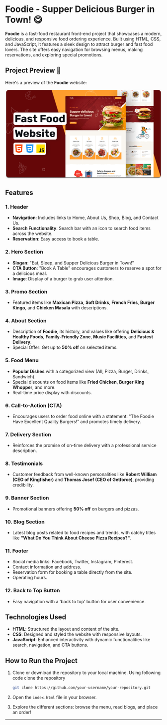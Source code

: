 # Foodie - Supper Delicious Burger in Town! 😋

**Foodie** is a fast-food restaurant front-end project that showcases a modern, delicious, and responsive food ordering experience. Built using HTML, CSS, and JavaScript, it features a sleek design to attract burger and fast food lovers. The site offers easy navigation for browsing menus, making reservations, and exploring special promotions.

## Project Preview 🍔

Here's a preview of the **Foodie** website:

![Foodie Website Preview](https://github.com/s-naveenkumar-001/Frontend-Fast-Food-Restaurant-Project/blob/main/FAST%20FOOD%20RESTAURANT/readme-images/desktop.png)

## Features

### 1. Header
- **Navigation**: Includes links to Home, About Us, Shop, Blog, and Contact Us.
- **Search Functionality**: Search bar with an icon to search food items across the website.
- **Reservation**: Easy access to book a table.

### 2. Hero Section
- **Slogan**: "Eat, Sleep, and Supper Delicious Burger in Town!"
- **CTA Button**: "Book A Table" encourages customers to reserve a spot for a delicious meal.
- **Image**: Display of a burger to grab user attention.

### 3. Promo Section
- Featured items like **Maxican Pizza**, **Soft Drinks**, **French Fries**, **Burger Kingo**, and **Chicken Masala** with descriptions.

### 4. About Section
- Description of **Foodie**, its history, and values like offering **Delicious & Healthy Foods**, **Family-Friendly Zone**, **Music Facilities**, and **Fastest Delivery**.
- Special Offer: Get up to **50% off** on selected items.

### 5. Food Menu
- **Popular Dishes** with a categorized view (All, Pizza, Burger, Drinks, Sandwich).
- Special discounts on food items like **Fried Chicken**, **Burger King Whopper**, and more.
- Real-time price display with discounts.

### 6. Call-to-Action (CTA)
- Encourages users to order food online with a statement: "The Foodie Have Excellent Quality Burgers!" and promotes timely delivery.

### 7. Delivery Section
- Reinforces the promise of on-time delivery with a professional service description.

### 8. Testimonials
- Customer feedback from well-known personalities like **Robert William (CEO of Kingfisher)** and **Thomas Josef (CEO of Getforce)**, providing credibility.

### 9. Banner Section
- Promotional banners offering **50% off** on burgers and pizzas.

### 10. Blog Section
- Latest blog posts related to food recipes and trends, with catchy titles like **"What Do You Think About Cheese Pizza Recipes?"**.

### 11. Footer
- Social media links: Facebook, Twitter, Instagram, Pinterest.
- Contact information and address.
- Reservation form for booking a table directly from the site.
- Operating hours.

### 12. Back to Top Button
- Easy navigation with a 'back to top' button for user convenience.

## Technologies Used
- **HTML**: Structured the layout and content of the site.
- **CSS**: Designed and styled the website with responsive layouts.
- **JavaScript**: Enhanced interactivity with dynamic functionalities like search, navigation, and CTA buttons.

## How to Run the Project
1. Clone or download the repository to your local machine. Using following code clone the repository
   
   ```bash
   git clone https://github.com/your-username/your-repository.git
   ```
3. Open the `index.html` file in your browser.
4. Explore the different sections: browse the menu, read blogs, and place an order!


---
